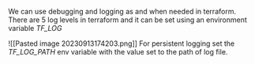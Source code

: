 We can use debugging and logging as and when needed in terraform. There are 5 log levels in terraform and it can be set using an environment variable *TF_LOG* 

![[Pasted image 20230913174203.png]]
For persistent logging set the *TF_LOG_PATH* env variable with the value set to the path of log file.
